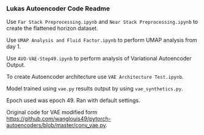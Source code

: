 ### Lukas Autoencoder Code Readme

Use ```Far Stack Preprocessing.ipynb``` and ```Near Stack Preprocessing.ipynb``` to create the flattened horizon dataset.

Use ```UMAP Analysis and Fluid Factor.ipynb``` to perform UMAP analysis from day 1.

Use ```AVO-VAE-Step49.ipynb``` to perform analysis of Variational Autoencoder Output.

To create Autoencoder architecture use ```VAE Architecture Test.ipynb```.

Model trained using ```vae.py``` results output by using ```vae_synthetics.py```.

Epoch used was epoch 49. Ran with default settings.

Original code for VAE modified form https://github.com/wanglouis49/pytorch-autoencoders/blob/master/conv_vae.py.

